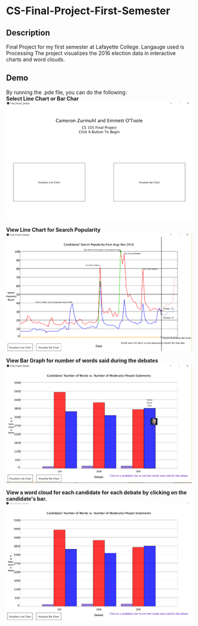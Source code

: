 # CS-Final-Project-First-Semester

## Description
Final Project for my first semester at Lafayette College. Langauge used is Processing  The project visualizes the 2016 election data in interactive charts and word clouds.

## Demo
By running the .pde file, you can do the following:<br />
<b>Select Line Chart or Bar Char </b> <br />
<img src = "https://github.com/20zurmca/2016_Election_Data_Visualization/blob/master/demo/menu.PNG">

<b>View Line Chart for Search Popularity </b> <br />
<img src="https://github.com/20zurmca/2016_Election_Data_Visualization/blob/master/demo/lineChart.PNG">

<b>View Bar Graph for number of words said during the debates</b> <br />
<img src = "https://github.com/20zurmca/2016_Election_Data_Visualization/blob/master/demo/barChart.PNG">

<b>View a word cloud for each candidate for each debate by clicking on the candidate's bar. </b><br />
<img src = "https://github.com/20zurmca/2016_Election_Data_Visualization/blob/master/demo/wordCloud.gif">

